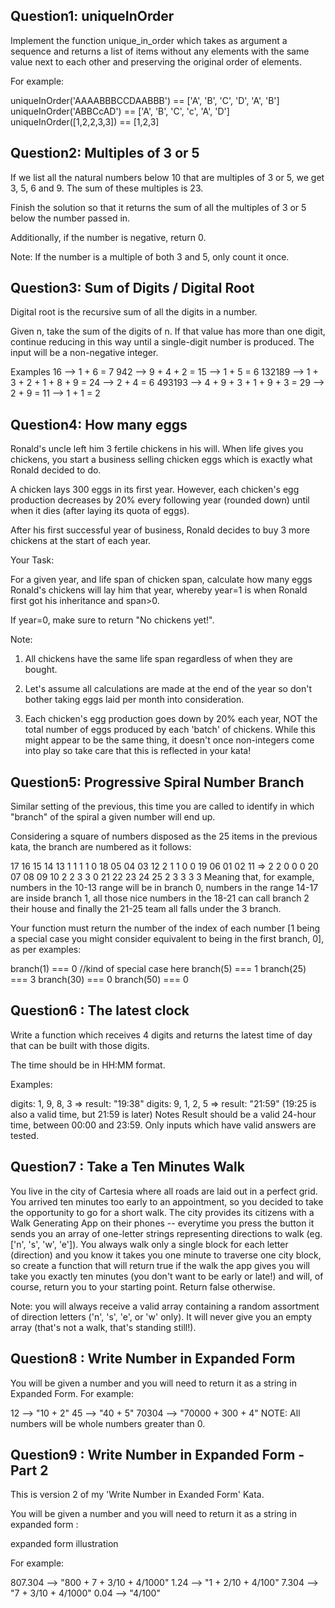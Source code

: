 ## Question1: uniqueInOrder

Implement the function unique_in_order which takes as argument a sequence and returns a list of items without any elements with the same value next to each other and preserving the original order of elements.

For example:

uniqueInOrder('AAAABBBCCDAABBB') == ['A', 'B', 'C', 'D', 'A', 'B']
uniqueInOrder('ABBCcAD') == ['A', 'B', 'C', 'c', 'A', 'D']
uniqueInOrder([1,2,2,3,3]) == [1,2,3]

## Question2: Multiples of 3 or 5

If we list all the natural numbers below 10 that are multiples of 3 or 5, we get 3, 5, 6 and 9. The sum of these multiples is 23.

Finish the solution so that it returns the sum of all the multiples of 3 or 5 below the number passed in.

Additionally, if the number is negative, return 0.

Note: If the number is a multiple of both 3 and 5, only count it once.

## Question3: Sum of Digits / Digital Root

Digital root is the recursive sum of all the digits in a number.

Given n, take the sum of the digits of n. If that value has more than one digit, continue reducing in this way until a single-digit number is produced. The input will be a non-negative integer.

Examples
16 --> 1 + 6 = 7
942 --> 9 + 4 + 2 = 15 --> 1 + 5 = 6
132189 --> 1 + 3 + 2 + 1 + 8 + 9 = 24 --> 2 + 4 = 6
493193 --> 4 + 9 + 3 + 1 + 9 + 3 = 29 --> 2 + 9 = 11 --> 1 + 1 = 2

## Question4: How many eggs

Ronald's uncle left him 3 fertile chickens in his will. When life gives you chickens, you start a business selling chicken eggs which is exactly what Ronald decided to do.

A chicken lays 300 eggs in its first year. However, each chicken's egg production decreases by 20% every following year (rounded down) until when it dies (after laying its quota of eggs).

After his first successful year of business, Ronald decides to buy 3 more chickens at the start of each year.

Your Task:

For a given year, and life span of chicken span, calculate how many eggs Ronald's chickens will lay him that year, whereby year=1 is when Ronald first got his inheritance and span>0.

If year=0, make sure to return "No chickens yet!".

Note:

1. All chickens have the same life span regardless of when they are bought.
2. Let's assume all calculations are made at the end of the year so don't bother taking eggs laid per month into consideration.

3. Each chicken's egg production goes down by 20% each year, NOT the total number of eggs produced by each 'batch' of chickens. While this might appear to be the same thing, it doesn't once non-integers come into play so take care that this is reflected in your kata!

## Question5: Progressive Spiral Number Branch

Similar setting of the previous, this time you are called to identify in which "branch" of the spiral a given number will end up.

Considering a square of numbers disposed as the 25 items in the previous kata, the branch are numbered as it follows:

17 16 15 14 13 1 1 1 1 0
18 05 04 03 12 2 1 1 0 0
19 06 01 02 11 => 2 2 0 0 0
20 07 08 09 10 2 2 3 3 0
21 22 23 24 25 2 3 3 3 3
Meaning that, for example, numbers in the 10-13 range will be in branch 0, numbers in the range 14-17 are inside branch 1, all those nice numbers in the 18-21 can call branch 2 their house and finally the 21-25 team all falls under the 3 branch.

Your function must return the number of the index of each number [1 being a special case you might consider equivalent to being in the first branch, 0], as per examples:

branch(1) === 0 //kind of special case here
branch(5) === 1
branch(25) === 3
branch(30) === 0
branch(50) === 0

## Question6 : The latest clock

Write a function which receives 4 digits and returns the latest time of day that can be built with those digits.

The time should be in HH:MM format.

Examples:

digits: 1, 9, 8, 3 => result: "19:38"
digits: 9, 1, 2, 5 => result: "21:59" (19:25 is also a valid time, but 21:59 is later)
Notes
Result should be a valid 24-hour time, between 00:00 and 23:59.
Only inputs which have valid answers are tested.

## Question7 : Take a Ten Minutes Walk

You live in the city of Cartesia where all roads are laid out in a perfect grid. You arrived ten minutes too early to an appointment, so you decided to take the opportunity to go for a short walk. The city provides its citizens with a Walk Generating App on their phones -- everytime you press the button it sends you an array of one-letter strings representing directions to walk (eg. ['n', 's', 'w', 'e']). You always walk only a single block for each letter (direction) and you know it takes you one minute to traverse one city block, so create a function that will return true if the walk the app gives you will take you exactly ten minutes (you don't want to be early or late!) and will, of course, return you to your starting point. Return false otherwise.

Note: you will always receive a valid array containing a random assortment of direction letters ('n', 's', 'e', or 'w' only). It will never give you an empty array (that's not a walk, that's standing still!).

## Question8 : Write Number in Expanded Form

You will be given a number and you will need to return it as a string in Expanded Form. For example:

12 --> "10 + 2"
45 --> "40 + 5"
70304 --> "70000 + 300 + 4"
NOTE: All numbers will be whole numbers greater than 0.

## Question9 : Write Number in Expanded Form - Part 2

This is version 2 of my 'Write Number in Exanded Form' Kata.

You will be given a number and you will need to return it as a string in expanded form :

expanded form illustration

For example:

807.304 --> "800 + 7 + 3/10 + 4/1000"
1.24 --> "1 + 2/10 + 4/100"
7.304 --> "7 + 3/10 + 4/1000"
0.04 --> "4/100"
